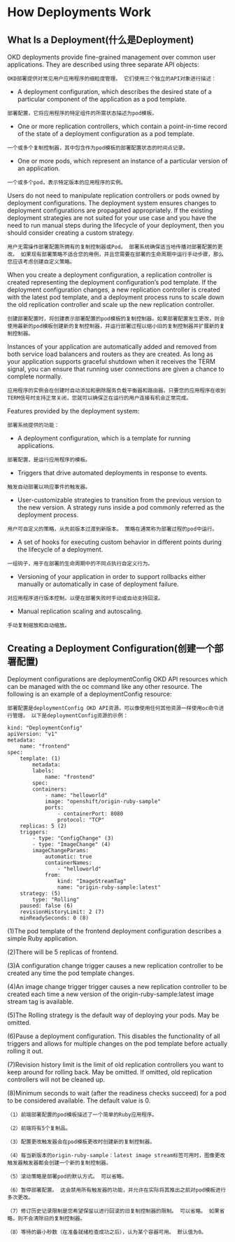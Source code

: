 # How Deployments Work

## What Is a Deployment(什么是Deployment)

OKD deployments provide fine-grained management over common user applications. They are described using three separate API objects:

```text
OKD部署提供对常见用户应用程序的细粒度管理。 它们使用三个独立的API对象进行描述：
```

* A deployment configuration, which describes the desired state of a particular component of the application as a pod template.

```text
部署配置，它将应用程序的特定组件的所需状态描述为pod模板。
```

* One or more replication controllers, which contain a point-in-time record of the state of a deployment configuration as a pod template.

```text
一个或多个复制控制器，其中包含作为pod模板的部署配置状态的时间点记录。
```

* One or more pods, which represent an instance of a particular version of an application.

```text
一个或多个pod，表示特定版本的应用程序的实例。
```

Users do not need to manipulate replication controllers or pods owned by deployment configurations. The deployment system ensures changes to deployment configurations are propagated appropriately. If the existing deployment strategies are not suited for your use case and you have the need to run manual steps during the lifecycle of your deployment, then you should consider creating a custom strategy.

```text
用户无需操作部署配置所拥有的复制控制器或Pod。 部署系统确保适当地传播对部署配置的更改。 如果现有部署策略不适合您的用例，并且您需要在部署的生命周期中运行手动步骤，那么您应该考虑创建自定义策略。
```

When you create a deployment configuration, a replication controller is created representing the deployment configuration’s pod template. If the deployment configuration changes, a new replication controller is created with the latest pod template, and a deployment process runs to scale down the old replication controller and scale up the new replication controller.

```text
创建部署配置时，将创建表示部署配置的pod模板的复制控制器。如果部署配置发生更改，则会使用最新的pod模板创建新的复制控制器，并运行部署过程以缩小旧的复制控制器并扩展新的复制控制器。
```

Instances of your application are automatically added and removed from both service load balancers and routers as they are created. As long as your application supports graceful shutdown when it receives the TERM signal, you can ensure that running user connections are given a chance to complete normally.

```text
应用程序的实例会在创建时自动添加和删除服务负载平衡器和路由器。只要您的应用程序在收到TERM信号时支持正常关闭，您就可以确保正在运行的用户连接有机会正常完成。
```

Features provided by the deployment system:

```text
部署系统提供的功能：
```

* A deployment configuration, which is a template for running applications.

```text
部署配置，是运行应用程序的模板。
```

* Triggers that drive automated deployments in response to events.

```text
触发自动部署以响应事件的触发器。
```

* User-customizable strategies to transition from the previous version to the new version. A strategy runs inside a pod commonly referred as the deployment process.

```text
用户可自定义的策略，从先前版本过渡到新版本。 策略在通常称为部署过程的pod中运行。
```

* A set of hooks for executing custom behavior in different points during the lifecycle of a deployment.

```text
一组钩子，用于在部署的生命周期中的不同点执行自定义行为。
```

* Versioning of your application in order to support rollbacks either manually or automatically in case of deployment failure.

```text
对应用程序进行版本控制，以便在部署失败时手动或自动支持回滚。
```

* Manual replication scaling and autoscaling.

```text
手动复制缩放和自动缩放。
```

## Creating a Deployment Configuration(创建一个部署配置)

Deployment configurations are deploymentConfig OKD API resources which can be managed with the oc command like any other resource. The following is an example of a deploymentConfig resource:

```text
部署配置是deploymentConfig OKD API资源，可以像使用任何其他资源一样使用oc命令进行管理。 以下是deploymentConfig资源的示例：
```

    kind: "DeploymentConfig"
    apiVersion: "v1"
    metadata:
        name: "frontend"
    spec:
        template: (1)
            metadata:
            labels:
                name: "frontend"
            spec:
            containers:
                - name: "helloworld"
                image: "openshift/origin-ruby-sample"
                ports:
                    - containerPort: 8080
                    protocol: "TCP"
        replicas: 5 (2)
        triggers:
            - type: "ConfigChange" (3)
            - type: "ImageChange" (4)
            imageChangeParams:
                automatic: true
                containerNames:
                    - "helloworld"
                from:
                    kind: "ImageStreamTag"
                    name: "origin-ruby-sample:latest"
        strategy: (5)
            type: "Rolling"
        paused: false (6)
        revisionHistoryLimit: 2 (7)
        minReadySeconds: 0 (8)

(1)The pod template of the frontend deployment configuration describes a simple Ruby application.

(2)There will be 5 replicas of frontend.

(3)A configuration change trigger causes a new replication controller to be created any time the pod template changes.

(4)An image change trigger trigger causes a new replication controller to be created each time a new version of the origin-ruby-sample:latest image stream tag is available.

(5)The Rolling strategy is the default way of deploying your pods. May be omitted.

(6)Pause a deployment configuration. This disables the functionality of all triggers and allows for multiple changes on the pod template before actually rolling it out.

(7)Revision history limit is the limit of old replication controllers you want to keep around for rolling back. May be omitted. If omitted, old replication controllers will not be cleaned up.

(8)Minimum seconds to wait (after the readiness checks succeed) for a pod to be considered available. The default value is 0.

```text
（1）前端部署配置的pod模板描述了一个简单的Ruby应用程序。

（2）前端将有5个复制品。

（3）配置更改触发器会在pod模板更改时创建新的复制控制器。

（4）每当新版本的origin-ruby-sample：latest image stream标签可用时，图像更改触发器触发器都会创建一个新的复制控制器。

（5）滚动策略是部署pod的默认方式。 可以省略。

（6）暂停部署配置。 这会禁用所有触发器的功能，并允许在实际将其推出之前对pod模板进行多次更改。

（7）修订历史记录限制是您希望保留以进行回滚的旧复制控制器的限制。 可以省略。 如果省略，则不会清除旧的复制控制器。

（8）等待的最小秒数（在准备就绪检查成功之后），认为某个容器可用。 默认值为0。
```